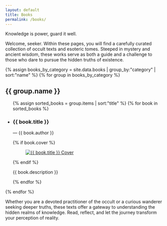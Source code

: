 ```yaml
---
layout: default
title: Books
permalink: /books/
---
```

Knowledge is power, guard it well.

Welcome, seeker. Within these pages, you will find a carefully curated collection of occult texts and esoteric tomes. Steeped in mystery and ancient wisdom, these works serve as both a guide and a challenge to those who dare to pursue the hidden truths of existence.

{% assign books_by_category = site.data.books | group_by:"category" | sort:"name" %}
{% for group in books_by_category %}
  <section class="category-section">
    <h2 class="category-heading">{{ group.name }}</h2>
    <ul class="books-list">
      {% assign sorted_books = group.items | sort:"title" %}
      {% for book in sorted_books %}
        <li class="book-item">
          <article class="book">
            <div class="book-title-wrapper">
              <h3 class="book-title">{{ book.title }}</h3>
            </div>
            <p class="book-author">&mdash; {{ book.author }}</p>
            {% if book.cover %}
              <figure class="book-cover">
                <a href="{{ book.file | relative_url }}" download>
                  <img src="{{ book.cover | relative_url }}" alt="{{ book.title }} Cover">
                </a>
              </figure>
            {% endif %}
            <p class="book-description">{{ book.description }}</p>
          </article>
        </li>
      {% endfor %}
    </ul>
  </section>
{% endfor %}

Whether you are a devoted practitioner of the occult or a curious wanderer seeking deeper truths, these texts offer a gateway to understanding the hidden realms of knowledge. Read, reflect, and let the journey transform your perception of reality.
